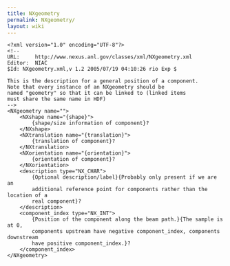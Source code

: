 ```yaml
---
title: NXgeometry
permalink: NXgeometry/
layout: wiki
---
```


    <?xml version="1.0" encoding="UTF-8"?>
    <!--
    URL:     http://www.nexus.anl.gov/classes/xml/NXgeometry.xml
    Editor:  NIAC
    $Id: NXgeometry.xml,v 1.2 2005/07/19 04:10:26 rio Exp $

    This is the description for a general position of a component.
    Note that every instance of an NXgeometry should be 
    named "geometry" so that it can be linked to (linked items 
    must share the same name in HDF)
    -->
    <NXgeometry name="">
        <NXshape name="{shape}">
            {shape/size information of component}?
        </NXshape>
        <NXtranslation name="{translation}">
            {translation of component}?
        </NXtranslation>
        <NXorientation name="{orientation}">
            {orientation of component}?
        </NXorientation>
        <description type="NX_CHAR">
            {Optional description/label}{Probably only present if we are an 
            additional reference point for components rather than the location of a 
            real component}?
        </description>
        <component_index type="NX_INT">
            {Position of the component along the beam path.}{The sample is at 0, 
            components upstream have negative component_index, components downstream 
            have positive component_index.}?
        </component_index>
    </NXgeometry>
